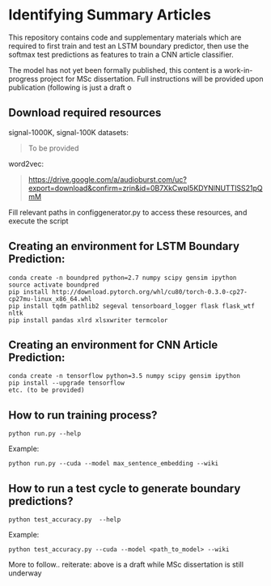 # Identifying Summary Articles

This repository contains code and supplementary materials which are required to first train and test an LSTM boundary predictor, then use the softmax test predictions as features to train a CNN article classifier.

The model has not yet been formally published, this content is a work-in-progress project for MSc dissertation. Full instructions will be provided upon publication
(following is just a draft o

## Download required resources

signal-1000K, signal-100K datasets:
>  To be provided

word2vec:
>  https://drive.google.com/a/audioburst.com/uc?export=download&confirm=zrin&id=0B7XkCwpI5KDYNlNUTTlSS21pQmM

Fill relevant paths in configgenerator.py to access these resources, and execute the script

## Creating an environment for LSTM Boundary Prediction:

    conda create -n boundpred python=2.7 numpy scipy gensim ipython 
    source activate boundpred
    pip install http://download.pytorch.org/whl/cu80/torch-0.3.0-cp27-cp27mu-linux_x86_64.whl 
    pip install tqdm pathlib2 segeval tensorboard_logger flask flask_wtf nltk
    pip install pandas xlrd xlsxwriter termcolor

## Creating an environment for CNN Article Prediction:

    conda create -n tensorflow python=3.5 numpy scipy gensim ipython 
    pip install --upgrade tensorflow
    etc. (to be provided)
    
## How to run training process?

    python run.py --help

Example:

    python run.py --cuda --model max_sentence_embedding --wiki

## How to run a test cycle to generate boundary predictions?

    python test_accuracy.py  --help

Example:

    python test_accuracy.py --cuda --model <path_to_model> --wiki

More to follow..   reiterate: above is a draft while MSc dissertation is still underway

